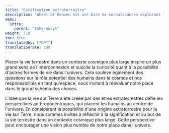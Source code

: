 ```yaml
---
title: "Civilisation extraterrestre"
description: "Wheel of Heaven est une base de connaissances explorant l'hypothèse de travail selon laquelle la vie sur Terre a été intelligemment conçue par une civilisation extraterrestre, les soi-disant Élohim."
menu:
  intro:
    parent: "take-aways"
weight: 310
toc: true
translatedby: ["GPT"]
translationrate: 100
---
```


Placer la vie terrestre dans un contexte cosmique plus large inspire un plus grand sens de l'interconnexion et suscite la curiosité quant à la possibilité d'autres formes de vie dans l'univers. Cela soulève également des questions sur le rôle potentiel des humains dans le cosmos et nos responsabilités en tant qu'espèce, nous invitant à réévaluer notre place dans le grand schéma des choses.

L'idée que la vie sur Terre a été créée par des êtres extraterrestres défie les perspectives anthropocentriques, qui placent les humains au centre de l'univers. En considérant la possibilité d'une origine extraterrestre pour la vie sur Terre, nous sommes invités à réfléchir à la signification et au but de la vie terrestre dans un contexte cosmique plus large. Cette perspective peut encourager une vision plus humble de notre place dans l'univers.
